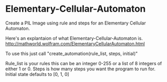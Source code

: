 # Elementary-Cellular-Automaton
Create a PIL Image using rule and steps for an Elementary Cellular Automaton.

Here's an explantaion of what Elementary-Cellular-Automaton is.
http://mathworld.wolfram.com/ElementaryCellularAutomaton.html

To use this just call "create_automation(rule_list, steps, initial)"

Rule_list is your rules this can be an integer 0-255 or a list of 8 integers of either 1 or 0.
Steps is how many steps you want the program to run for.
Initial state defaults to [0, 1, 0]
